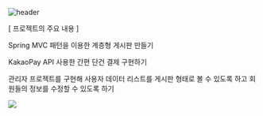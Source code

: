 ![header](https://capsule-render.vercel.app/api?type=waving&color=00c9f2&height=150&section=header&text=Spring%20MVC를%20이용한%20계층형%20게시판%20만들기&fontSize=40)




[ 프로젝트의 주요 내용 ]

Spring MVC 패턴을 이용한 계층형 게시판 만들기

KakaoPay API 사용한 간편 단건 결제 구현하기

관리자 프로젝트를 구현해 사용자 데이터 리스트를 게시판 형태로 볼 수 있도록 하고 회원들의 정보를 수정할 수 있도록 하기




<img src="https://capsule-render.vercel.app/api?type=wave&color=00c9f2&height=150&section=footer&text=%20&fontSize=40" />
